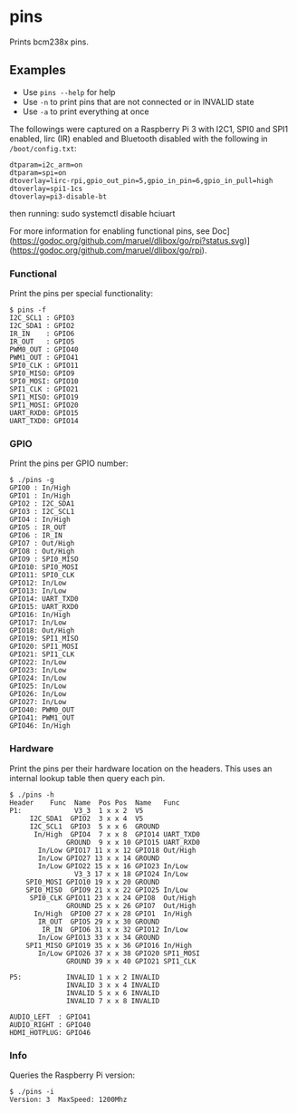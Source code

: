 # pins

Prints bcm238x pins.

## Examples

* Use `pins --help` for help
* Use `-n` to print pins that are not connected or in INVALID state
* Use `-a` to print everything at once

The followings were captured on a Raspberry Pi 3 with I2C1, SPI0 and SPI1
enabled, lirc (IR) enabled and Bluetooth disabled with the following in
`/boot/config.txt`:

    dtparam=i2c_arm=on
    dtparam=spi=on
    dtoverlay=lirc-rpi,gpio_out_pin=5,gpio_in_pin=6,gpio_in_pull=high
    dtoverlay=spi1-1cs
    dtoverlay=pi3-disable-bt

then running:
    sudo systemctl disable hciuart

For more information for enabling functional pins, see
Doc](https://godoc.org/github.com/maruel/dlibox/go/rpi?status.svg)](https://godoc.org/github.com/maruel/dlibox/go/rpi).


### Functional

Print the pins per special functionality:

    $ pins -f
    I2C_SCL1 : GPIO3
    I2C_SDA1 : GPIO2
    IR_IN    : GPIO6
    IR_OUT   : GPIO5
    PWM0_OUT : GPIO40
    PWM1_OUT : GPIO41
    SPI0_CLK : GPIO11
    SPI0_MISO: GPIO9
    SPI0_MOSI: GPIO10
    SPI1_CLK : GPIO21
    SPI1_MISO: GPIO19
    SPI1_MOSI: GPIO20
    UART_RXD0: GPIO15
    UART_TXD0: GPIO14


### GPIO

Print the pins per GPIO number:

    $ ./pins -g
    GPIO0 : In/High
    GPIO1 : In/High
    GPIO2 : I2C_SDA1
    GPIO3 : I2C_SCL1
    GPIO4 : In/High
    GPIO5 : IR_OUT
    GPIO6 : IR_IN
    GPIO7 : Out/High
    GPIO8 : Out/High
    GPIO9 : SPI0_MISO
    GPIO10: SPI0_MOSI
    GPIO11: SPI0_CLK
    GPIO12: In/Low
    GPIO13: In/Low
    GPIO14: UART_TXD0
    GPIO15: UART_RXD0
    GPIO16: In/High
    GPIO17: In/Low
    GPIO18: Out/High
    GPIO19: SPI1_MISO
    GPIO20: SPI1_MOSI
    GPIO21: SPI1_CLK
    GPIO22: In/Low
    GPIO23: In/Low
    GPIO24: In/Low
    GPIO25: In/Low
    GPIO26: In/Low
    GPIO27: In/Low
    GPIO40: PWM0_OUT
    GPIO41: PWM1_OUT
    GPIO46: In/High


### Hardware

Print the pins per their hardware location on the headers. This uses an
internal lookup table then query each pin.

    $ ./pins -h
    Header    Func  Name  Pos Pos  Name   Func
    P1:             V3_3  1 x x 2  V5     
         I2C_SDA1  GPIO2  3 x x 4  V5     
         I2C_SCL1  GPIO3  5 x x 6  GROUND 
          In/High  GPIO4  7 x x 8  GPIO14 UART_TXD0
                  GROUND  9 x x 10 GPIO15 UART_RXD0
           In/Low GPIO17 11 x x 12 GPIO18 Out/High
           In/Low GPIO27 13 x x 14 GROUND 
           In/Low GPIO22 15 x x 16 GPIO23 In/Low
                    V3_3 17 x x 18 GPIO24 In/Low
        SPI0_MOSI GPIO10 19 x x 20 GROUND 
        SPI0_MISO  GPIO9 21 x x 22 GPIO25 In/Low
         SPI0_CLK GPIO11 23 x x 24 GPIO8  Out/High
                  GROUND 25 x x 26 GPIO7  Out/High
          In/High  GPIO0 27 x x 28 GPIO1  In/High
           IR_OUT  GPIO5 29 x x 30 GROUND 
            IR_IN  GPIO6 31 x x 32 GPIO12 In/Low
           In/Low GPIO13 33 x x 34 GROUND 
        SPI1_MISO GPIO19 35 x x 36 GPIO16 In/High
           In/Low GPIO26 37 x x 38 GPIO20 SPI1_MOSI
                  GROUND 39 x x 40 GPIO21 SPI1_CLK
    
    P5:           INVALID 1 x x 2 INVALID 
                  INVALID 3 x x 4 INVALID 
                  INVALID 5 x x 6 INVALID 
                  INVALID 7 x x 8 INVALID 
    
    AUDIO_LEFT  : GPIO41
    AUDIO_RIGHT : GPIO40
    HDMI_HOTPLUG: GPIO46


### Info

Queries the Raspberry Pi version:

    $ ./pins -i
    Version: 3  MaxSpeed: 1200Mhz
